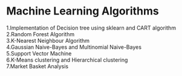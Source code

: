 # Machine Learning Algorithms
1.Implementation of Decision tree using sklearn and CART algorithm\
2.Random Forest Algorithm\
3.K-Nearest Neighbour Algorithm\
4.Gaussian Naive-Bayes and Multinomial Naive-Bayes\
5.Support Vector Machine\
6.K-Means clustering and Hierarchical clustering\
7.Market Basket Analysis
